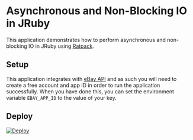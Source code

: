 # Asynchronous and Non-Blocking IO in JRuby

This application demonstrates how to perform asynchronous and non-blocking
IO in JRuby using [Ratpack](https://ratpack.io).

## Setup

This application integrates with [eBay API](https://go.developer.ebay.com) and as such you will need to create a free
account and app ID in order to run the application successfully.
When you have done this, you can set the environment variable `EBAY_APP_ID` to the value of your key.

## Deploy

[![Deploy](https://www.herokucdn.com/deploy/button.svg)](https://heroku.com/deploy)
